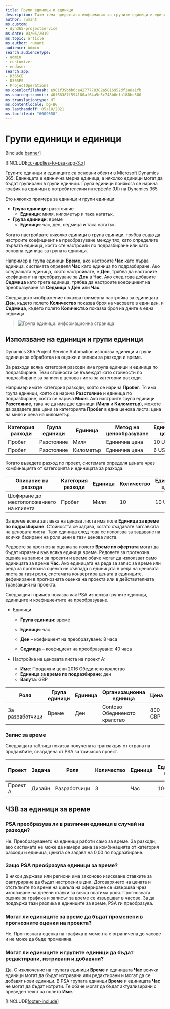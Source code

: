 ```yaml
---
title: Групи единици и единици
description: Тази тема предоставя информация за групите единици и единиците.
author: rumant
ms.custom:
- dyn365-projectservice
ms.date: 03/05/2019
ms.topic: article
ms.author: rumant
audience: Admin
search.audienceType:
- admin
- customizer
- enduser
search.app:
- D365CE
- D365PS
- ProjectOperations
ms.openlocfilehash: e981f39bbb6ca4277778382a5816952df2a8a1fb
ms.sourcegitcommit: 40f68387f594180af64a5e5c748b6efa188bd300
ms.translationtype: HT
ms.contentlocale: bg-BG
ms.lasthandoff: 05/10/2021
ms.locfileid: "6009558"
---
```

# <a name="unit-groups-and-units"></a>Групи единици и единици

[!include [banner](../includes/psa-now-project-operations.md)]

[!INCLUDE[cc-applies-to-psa-app-3.x](../includes/cc-applies-to-psa-app-3x.md)]

Групите единици и единиците са основни обекти в Microsoft Dynamics 365. Единицата е единична мерна единица, а няколко единици могат да бъдат групирани в групи единици. Група единици понякога се нарича график на единици в потребителския интерфейс (UI) на Dynamics 365. 

Ето няколко примера за единици и групи единици:
 
- **Група единици**: разстояние 
    - **Единици**: миля, километър и така нататък.
- **Група единици**: време
    - **Единици**: час, ден, седмица и така нататък. 

Когато настройвате няколко единици в група единици, трябва също да настроите коефициент на преобразуване между тях, като определите първата единица, която сте настроили по подразбиране или като основна единица за групата единици. 

Например в група единици **Време**, ако настроите **Час** като първа единица, системата определя **Час** като единица по подразбиране. Ако следващата единица, която настройвате, е **Ден**, трябва да настроите коефициент на преобразуване за **Ден** в **Час**. Ако след това добавите **Седмица** като трета единица, трябва да настроите коефициент на преобразуване за **Седмица** в **Ден** или **Час**. 

Следващото изображение показва примерна настройка за единицата **Ден**, където полето **Количество** показва броя на часовете в един ден, и **Седмица**, където полето **Количество** показва броя на дните в една седмица.

> ![Група единици: информационна страница](media/advanced-2.png)

## <a name="using-units-and-unit-groups"></a>Използване на единици и групи единици

Dynamics 365 Project Service Automation използва единици и групи единици за обработка на оценки и записи за разходи и време. 

За разходи всяка категория разходи има група единици и единица по подразбиране. Тези стойности се въвеждат като стойности по подразбиране за записи в ценова листа за категории разходи. 

Например имате категория разходи, която се нарича **Пробег**. Тя има група единици, която се нарича **Разстояние** и единица по подразбиране, която се нарича **Миля**. Ако настроите група единици **Разстояние**, така че да има две единици (**Миля** и **Километър**), можете да зададете две цени за категорията **Пробег** в една ценова листа: цена на миля и цена на километър.

| Категория разходи  | Група единици  | Единица      | Метод на ценообразуване  | Единична цена  |
|-------------------|---------------|-----------|-------------------|-------------------|
| Пробег           | Разстояние      | Миля      | Единична цена    | 10 USD            |
| Пробег           | Разстояние      | Километър | Единична цена    |  6 USD            |

Когато въведете разход по проект, системата определя цената чрез комбинацията от категорията и единицата за разхода. 

| Описание на разхода        | Категория разходи  | Единица  | Количество  | Единична цена   |
|----------------------------|---------------------|-------|-----------|----------------|
| Шофиране до местоположението на клиента | Пробег             | Миля  | 10        | 10 USD         |

За време всяка заглавка на ценова листа има поле **Единица за време по подразбиране**. Стойността се задава, когато създавате заглавката на ценовата листа. Тази единица след това се използва за задаване на всички базирани на роли цени в тази ценова листа.

Редовете за прогнозна оценка за полето **Време по офертата** могат да бъдат изразени във всяка единица време. Редовете за прогнозна оценка на записи за проекти и време обаче могат да използват само единицата за време **Час**. Ако единицата на реда за запис за време или реда за прогнозна оценка не съвпада с единицата в реда на ценовата листа за тази роля, системата конвертира цената в единиците, дефинирани в прогнозната оценка на проекта или в действителната транзакция на проекта.

Следващият пример показва как PSA използва групите единици, единиците и коефициентите на преобразуване.
- Единици

   - **Група единици**: време 
   - **Единици**: час 
    
    - **Ден** – коефициент на преобразуване: 8 часа       
    - **Седмица** – коефициент на преобразуване: 40 часа  
        
- Настройка на ценовата листа на проект А:

    - **Име**: Продажни цени 2016 Обединено кралство 
    - **Единица за време по подразбиране**: ден 
    - **Валута**: GBP

| Роля      | Група единици | Единица | Организационна единица | Цена   |
|-----------|------------|------|---------------------|---------|
| За разработчици | Време       | Ден  | Contoso Обединеното кралство          | 800 GBP |

### <a name="time-entry"></a>Запис за време

Следващата таблица показва получената транзакция от страна на продажбите, създадена от PSA за тричасов проект.


| Проект   | Задача    | Роля      | Количество | Единица  | Единична цена | Сума на нефактурираните продажби |
|-----------|---------|-----------|----------|-------|------------|-----------------------|
| Проект А | Дизайн  | Разработчици | 3        | Час  | 100 GBP    | 300 GBP               |

## <a name="time-unit-faq"></a>ЧЗВ за единици за време

### <a name="does-psa-convert-to-different-units-in-the-case-of-expenses"></a>PSA преобразува ли в различни единици в случай на разходи?
Не. Преобразуването на единици работи само за време. За разходи, ако системата не може да намери цена за комбинацията от категория разходи и единица, цената се задава на 0,00 по подразбиране.

### <a name="why-does-psa-convert-time-units"></a>Защо PSA преобразува единици за време?
В някои държави или региони има законово изискване ставките за фактуриране да бъдат настроени в дни. Договарянето на цената и отстъпките по време на цикъла на офериране се извършва чрез използване на дневни ставки за всяка платима роля. Прогнозната оценка за графика и записът за време се извършват в часове. За да поддържа тази разлика в единиците за време, PSA ги преобразува.

### <a name="can-time-units-be-changed-on-project-estimates"></a>Могат ли единиците за време да бъдат променени в прогнозните оценки на проекта?
Не. Прогнозната оценка на графика в момента е ограничена до часове и не може да бъде променяна.

### <a name="can-units-and-unit-groups-be-edited-deleted-and-added"></a>Могат ли единиците и групите единици да бъдат редактирани, изтривани и добавяни?
Да. С изключение на групата единици **Време** и единицата **Час** всички единици могат да бъдат изтривани или редактирани и могат да се добавят нови единици. В PSA групата единици **Време** и единицата **Час** не могат да бъдат изтрити. Те обаче могат да бъдат актуализирани с преведен текст за полето **Име**.


[!INCLUDE[footer-include](../includes/footer-banner.md)]